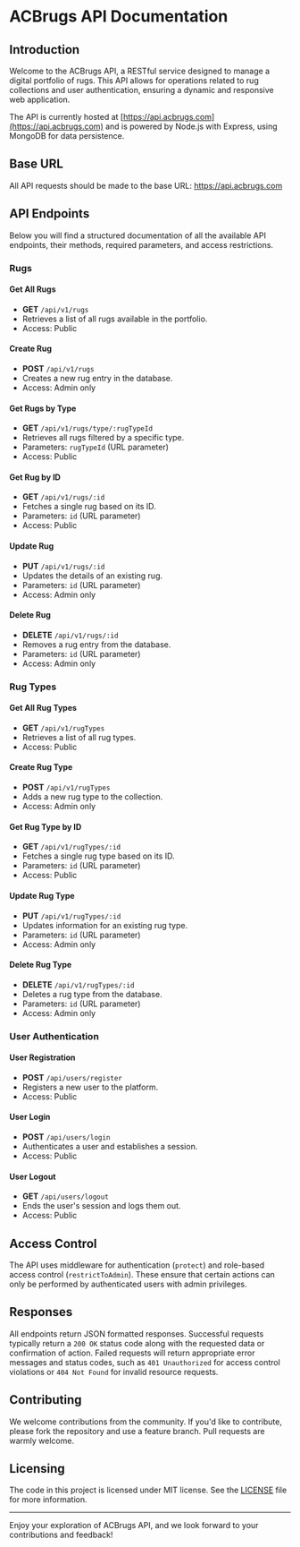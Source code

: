 # ACBrugs API Documentation

## Introduction

Welcome to the ACBrugs API, a RESTful service designed to manage a digital portfolio of rugs. This API allows for operations related to rug collections and user authentication, ensuring a dynamic and responsive web application.

The API is currently hosted at [https://api.acbrugs.com](https://api.acbrugs.com) and is powered by Node.js with Express, using MongoDB for data persistence.

## Base URL

All API requests should be made to the base URL: https://api.acbrugs.com

## API Endpoints

Below you will find a structured documentation of all the available API endpoints, their methods, required parameters, and access restrictions.


### Rugs

#### Get All Rugs
- **GET** `/api/v1/rugs`
- Retrieves a list of all rugs available in the portfolio.
- Access: Public

#### Create Rug
- **POST** `/api/v1/rugs`
- Creates a new rug entry in the database.
- Access: Admin only

#### Get Rugs by Type
- **GET** `/api/v1/rugs/type/:rugTypeId`
- Retrieves all rugs filtered by a specific type.
- Parameters: `rugTypeId` (URL parameter)
- Access: Public

#### Get Rug by ID
- **GET** `/api/v1/rugs/:id`
- Fetches a single rug based on its ID.
- Parameters: `id` (URL parameter)
- Access: Public

#### Update Rug
- **PUT** `/api/v1/rugs/:id`
- Updates the details of an existing rug.
- Parameters: `id` (URL parameter)
- Access: Admin only

#### Delete Rug
- **DELETE** `/api/v1/rugs/:id`
- Removes a rug entry from the database.
- Parameters: `id` (URL parameter)
- Access: Admin only

### Rug Types

#### Get All Rug Types
- **GET** `/api/v1/rugTypes`
- Retrieves a list of all rug types.
- Access: Public

#### Create Rug Type
- **POST** `/api/v1/rugTypes`
- Adds a new rug type to the collection.
- Access: Admin only

#### Get Rug Type by ID
- **GET** `/api/v1/rugTypes/:id`
- Fetches a single rug type based on its ID.
- Parameters: `id` (URL parameter)
- Access: Public

#### Update Rug Type
- **PUT** `/api/v1/rugTypes/:id`
- Updates information for an existing rug type.
- Parameters: `id` (URL parameter)
- Access: Admin only

#### Delete Rug Type
- **DELETE** `/api/v1/rugTypes/:id`
- Deletes a rug type from the database.
- Parameters: `id` (URL parameter)
- Access: Admin only

### User Authentication

#### User Registration
- **POST** `/api/users/register`
- Registers a new user to the platform.
- Access: Public

#### User Login
- **POST** `/api/users/login`
- Authenticates a user and establishes a session.
- Access: Public

#### User Logout
- **GET** `/api/users/logout`
- Ends the user's session and logs them out.
- Access: Public

## Access Control

The API uses middleware for authentication (`protect`) and role-based access control (`restrictToAdmin`). These ensure that certain actions can only be performed by authenticated users with admin privileges.

## Responses

All endpoints return JSON formatted responses. Successful requests typically return a `200 OK` status code along with the requested data or confirmation of action. Failed requests will return appropriate error messages and status codes, such as `401 Unauthorized` for access control violations or `404 Not Found` for invalid resource requests.

## Contributing

We welcome contributions from the community. If you'd like to contribute, please fork the repository and use a feature branch. Pull requests are warmly welcome.

## Licensing

The code in this project is licensed under MIT license. See the [LICENSE](LICENSE.md) file for more information.

---
Enjoy your exploration of ACBrugs API, and we look forward to your contributions and feedback!
